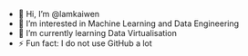 - 👋 Hi, I’m @lamkaiwen
- 👀 I’m interested in Machine Learning and Data Engineering
- 🌱 I’m currently learning Data Virtualisation
- ⚡ Fun fact: I do not use GitHub a lot

<!---
lamkaiwen/lamkaiwen is a ✨ special ✨ repository because its `README.md` (this file) appears on your GitHub profile.
You can click the Preview link to take a look at your changes.
--->
